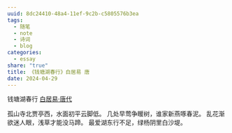 ```yaml
---
uuid: 8dc24410-48a4-11ef-9c2b-c5805576b3ea
tags:
  - 随笔
  - note
  - 诗词
  - blog
categories:
  - essay
share: "true"
title: 《钱塘湖春行》白居易 唐
date: 2024-04-29
---
```

钱塘湖春行
[白居易·唐代](2%20Aera/人物/古代/白居易·唐代.md)

孤山寺北贾亭西，水面初平云脚低。
几处早莺争䁔树，谁家新燕啄春泥。
乱花渐欲迷人眼，浅草才能没马蹄。
最爱湖东行不足，绿杨阴里白沙堤。
